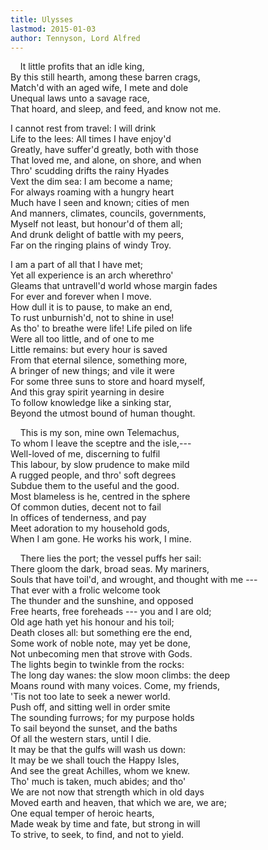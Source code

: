 ```yaml
---
title: Ulysses
lastmod: 2015-01-03
author: Tennyson, Lord Alfred
---
```

&nbsp;&nbsp;&nbsp; It little profits that an idle king,  
By this still hearth, among these barren crags,  
Match'd with an aged wife, I mete and dole  
Unequal laws unto a savage race,  
That hoard, and sleep, and feed, and know not me.  

I cannot rest from travel: I will drink  
Life to the lees: All times I have enjoy'd  
Greatly, have suffer'd greatly, both with those  
That loved me, and alone, on shore, and when  
Thro' scudding drifts the rainy Hyades  
Vext the dim sea: I am become a name;  
For always roaming with a hungry heart  
Much have I seen and known; cities of men  
And manners, climates, councils, governments,  
Myself not least, but honour'd of them all;  
And drunk delight of battle with my peers,  
Far on the ringing plains of windy Troy.  

I am a part of all that I have met;  
Yet all experience is an arch wherethro'  
Gleams that untravell'd world whose margin fades  
For ever and forever when I move.  
How dull it is to pause, to make an end,  
To rust unburnish'd, not to shine in use!  
As tho' to breathe were life! Life piled on life  
Were all too little, and of one to me  
Little remains: but every hour is saved  
From that eternal silence, something more,  
A bringer of new things; and vile it were  
For some three suns to store and hoard myself,  
And this gray spirit yearning in desire  
To follow knowledge like a sinking star,  
Beyond the utmost bound of human thought.  

&nbsp;&nbsp;&nbsp; This is my son, mine own Telemachus,  
To whom I leave the sceptre and the isle,---  
Well-loved of me, discerning to fulfil  
This labour, by slow prudence to make mild  
A rugged people, and thro' soft degrees  
Subdue them to the useful and the good.  
Most blameless is he, centred in the sphere  
Of common duties, decent not to fail  
In offices of tenderness, and pay  
Meet adoration to my household gods,  
When I am gone. He works his work, I mine.  

&nbsp;&nbsp;&nbsp; There lies the port; the vessel puffs her sail:  
There gloom the dark, broad seas. My mariners,  
Souls that have toil'd, and wrought, and thought with me ---  
That ever with a frolic welcome took  
The thunder and the sunshine, and opposed  
Free hearts, free foreheads --- you and I are old;  
Old age hath yet his honour and his toil;  
Death closes all: but something ere the end,  
Some work of noble note, may yet be done,  
Not unbecoming men that strove with Gods.  
The lights begin to twinkle from the rocks:  
The long day wanes: the slow moon climbs: the deep  
Moans round with many voices. Come, my friends,  
'Tis not too late to seek a newer world.  
Push off, and sitting well in order smite  
The sounding furrows; for my purpose holds  
To sail beyond the sunset, and the baths  
Of all the western stars, until I die.  
It may be that the gulfs will wash us down:  
It may be we shall touch the Happy Isles,  
And see the great Achilles, whom we knew.  
Tho' much is taken, much abides; and tho'  
We are not now that strength which in old days  
Moved earth and heaven, that which we are, we are;  
One equal temper of heroic hearts,  
Made weak by time and fate, but strong in will  
To strive, to seek, to find, and not to yield.

